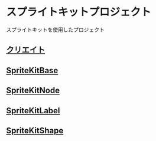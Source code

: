 # スプライトキットプロジェクト

スプライトキットを使用したプロジェクト

## [クリエイト](https://github.com/ghsumiyasu/Swift/blob/main/README-SpriteKit-Create-jp.md)
## [SpriteKitBase](https://github.com/ghsumiyasu/Swift/blob/main/README-Swift-SpriteKitBase-jp.md)
## [SpriteKitNode](https://github.com/ghsumiyasu/Swift/blob/main/README-Swift-Construtor-jp.md)
## [SpriteKitLabel](https://github.com/ghsumiyasu/Swift/blob/main/README-Swift-SKLabelNode-jp.md)
## [SpriteKitShape](https://github.com/ghsumiyasu/Swift/blob/main/README-Swift-SKShapeNode-jp.md)